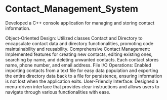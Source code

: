 # Contact_Management_System
Developed a C++ console application for managing and storing contact information.

Object-Oriented Design: Utilized classes Contact and Directory to encapsulate contact data and directory functionalities, promoting code maintainability and reusability.
Comprehensive Contact Management: Implemented features for creating new contacts, editing existing ones, searching by name, and deleting unwanted contacts. Each contact stores name, phone number, and email address.
File I/O Operations: Enabled importing contacts from a text file for easy data population and exporting the entire directory data back to a file for persistence, ensuring information is not lost when the application exits.
User-Friendly Interface: Designed a menu-driven interface that provides clear instructions and allows users to navigate through various functionalities with ease.
